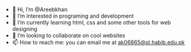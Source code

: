 - 👋 Hi, I’m @Areebkhan
- 👀 I’m interested in programing and development
- 🌱 I’m currently learning html, css and some other tools for web designing
- 💞️ I’m looking to collaborate on cool websites
- 📫 How to reach me: you can email me at ak06865@st.habib.edu.pk
